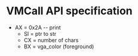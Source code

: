 # VMCall API specification

* AX = 0x2A -- print
    - SI = ptr to str
    - CX = number of chars
    - BX = vga_color (foreground)
